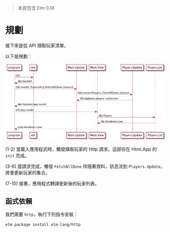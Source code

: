 > 本頁包含 Elm 0.18

# 規劃

接下來是從 API 擷取玩家清單。

以下是規劃：

![Plan](01-plan.png)

(1-2) 當載入應用程式時，觸發擷取玩家的 Http 請求。這部份在 Html.App 的 `init` 完成。

(3-6) 當請求完成，觸發 `FetchAllDone` 伴隨著資料，訊息流到 `Players.Update`，將會更新玩家的集合。

(7-10) 接著，應用程式轉譯更新後的玩家列表。

## 函式依賴

我們需要 `http`，執行下列指令安裝：

```bash
elm package install elm-lang/http
```
